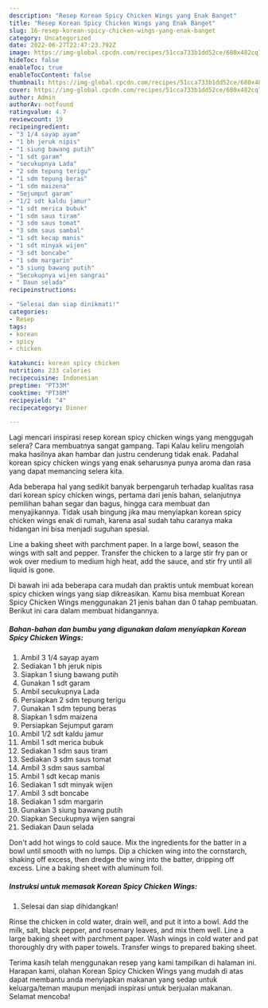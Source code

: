 ```yaml
---
description: "Resep Korean Spicy Chicken Wings yang Enak Banget"
title: "Resep Korean Spicy Chicken Wings yang Enak Banget"
slug: 16-resep-korean-spicy-chicken-wings-yang-enak-banget
category: Uncategorized
date: 2022-06-27T22:47:23.792Z
image: https://img-global.cpcdn.com/recipes/51cca733b1dd52ce/680x482cq70/korean-spicy-chicken-wings-foto-resep-utama.jpg
hideToc: false
enableToc: true
enableTocContent: false
thumbnail: https://img-global.cpcdn.com/recipes/51cca733b1dd52ce/680x482cq70/korean-spicy-chicken-wings-foto-resep-utama.jpg
cover: https://img-global.cpcdn.com/recipes/51cca733b1dd52ce/680x482cq70/korean-spicy-chicken-wings-foto-resep-utama.jpg
author: Admin
authorAv: notfound
ratingvalue: 4.7
reviewcount: 19
recipeingredient:
- "3 1/4 sayap ayam"
- "1 bh jeruk nipis"
- "1 siung bawang putih"
- "1 sdt garam"
- "secukupnya Lada"
- "2 sdm tepung terigu"
- "1 sdm tepung beras"
- "1 sdm maizena"
- "Sejumput garam"
- "1/2 sdt kaldu jamur"
- "1 sdt merica bubuk"
- "1 sdm saus tiram"
- "3 sdm saus tomat"
- "3 sdm saus sambal"
- "1 sdt kecap manis"
- "1 sdt minyak wijen"
- "3 sdt boncabe"
- "1 sdm margarin"
- "3 siung bawang putih"
- "Secukupnya wijen sangrai"
- " Daun selada"
recipeinstructions:

- "Selesai dan siap dinikmati!"
categories:
- Resep
tags:
- korean
- spicy
- chicken

katakunci: korean spicy chicken 
nutrition: 233 calories
recipecuisine: Indonesian
preptime: "PT33M"
cooktime: "PT38M"
recipeyield: "4"
recipecategory: Dinner

---
```



Lagi mencari inspirasi resep korean spicy chicken wings yang menggugah selera? Cara membuatnya sangat gampang. Tapi Kalau keliru mengolah maka hasilnya akan hambar dan justru cenderung tidak enak. Padahal korean spicy chicken wings yang enak seharusnya punya aroma dan rasa yang dapat memancing selera kita.


Ada beberapa hal yang sedikit banyak berpengaruh terhadap kualitas rasa dari korean spicy chicken wings, pertama dari jenis bahan, selanjutnya pemilihan bahan segar dan bagus, hingga cara membuat dan menyajikannya. Tidak usah bingung jika mau menyiapkan korean spicy chicken wings enak di rumah, karena asal sudah tahu caranya maka hidangan ini bisa menjadi suguhan spesial.

Line a baking sheet with parchment paper. In a large bowl, season the wings with salt and pepper. Transfer the chicken to a large stir fry pan or wok over medium to medium high heat, add the sauce, and stir fry until all liquid is gone.


Di bawah ini ada beberapa cara mudah dan praktis untuk membuat korean spicy chicken wings yang siap dikreasikan. Kamu bisa membuat Korean Spicy Chicken Wings menggunakan 21 jenis bahan dan 0 tahap pembuatan. Berikut ini cara dalam membuat hidangannya.

<!--inarticleads1-->

##### Bahan-bahan dan bumbu yang digunakan dalam menyiapkan Korean Spicy Chicken Wings:

1. Ambil 3 1/4 sayap ayam
1. Sediakan 1 bh jeruk nipis
1. Siapkan 1 siung bawang putih
1. Gunakan 1 sdt garam
1. Ambil secukupnya Lada
1. Persiapkan 2 sdm tepung terigu
1. Gunakan 1 sdm tepung beras
1. Siapkan 1 sdm maizena
1. Persiapkan Sejumput garam
1. Ambil 1/2 sdt kaldu jamur
1. Ambil 1 sdt merica bubuk
1. Sediakan 1 sdm saus tiram
1. Sediakan 3 sdm saus tomat
1. Ambil 3 sdm saus sambal
1. Ambil 1 sdt kecap manis
1. Sediakan 1 sdt minyak wijen
1. Ambil 3 sdt boncabe
1. Sediakan 1 sdm margarin
1. Gunakan 3 siung bawang putih
1. Siapkan Secukupnya wijen sangrai
1. Sediakan  Daun selada


Don&#39;t add hot wings to cold sauce. Mix the ingredients for the batter in a bowl until smooth with no lumps. Dip a chicken wing into the cornstarch, shaking off excess, then dredge the wing into the batter, dripping off excess. Line a baking sheet with aluminum foil. 

<!--inarticleads2-->

##### Instruksi untuk memasak Korean Spicy Chicken Wings:


1. Selesai dan siap dihidangkan!

Rinse the chicken in cold water, drain well, and put it into a bowl. Add the milk, salt, black pepper, and rosemary leaves, and mix them well. Line a large baking sheet with parchment paper. Wash wings in cold water and pat thoroughly dry with paper towels. Transfer wings to prepared baking sheet. 

Terima kasih telah menggunakan resep yang kami tampilkan di halaman ini. Harapan kami, olahan Korean Spicy Chicken Wings yang mudah di atas dapat membantu anda menyiapkan makanan yang sedap untuk keluarga/teman maupun menjadi inspirasi untuk berjualan makanan. Selamat mencoba!

